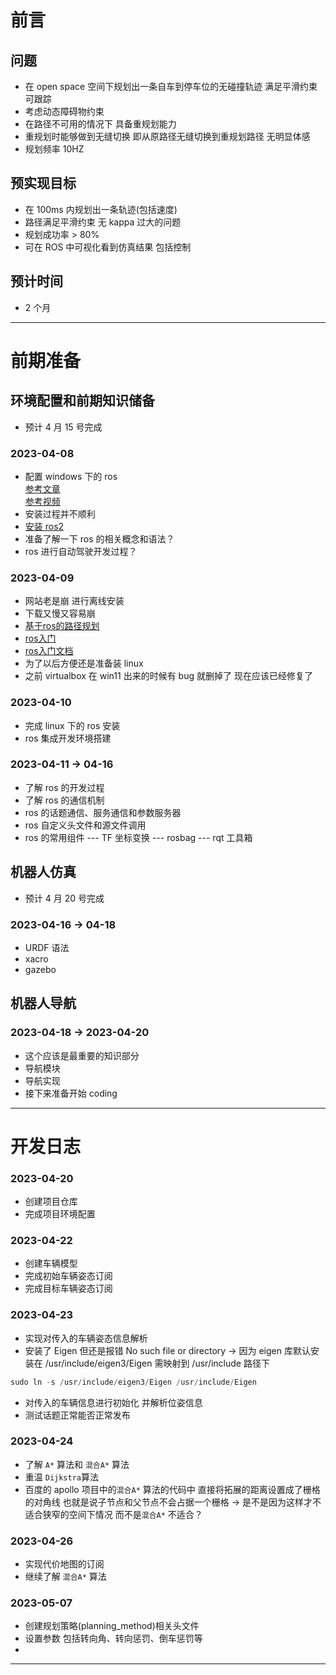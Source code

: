 # 前言

## 问题

* 在 open space 空间下规划出⼀条⾃⻋到停⻋位的⽆碰撞轨迹 满⾜平滑约束 可跟踪
* 考虑动态障碍物约束
* 在路径不可⽤的情况下 具备重规划能⼒
* 重规划时能够做到⽆缝切换 即从原路径⽆缝切换到重规划路径 ⽆明显体感
* 规划频率 10HZ

## 预实现目标

* 在 100ms 内规划出一条轨迹(包括速度)
* 路径满足平滑约束 无 kappa 过大的问题
* 规划成功率 > 80%
* 可在 ROS 中可视化看到仿真结果 包括控制 

## 预计时间

* 2 个月

---

# 前期准备

## 环境配置和前期知识储备

* 预计 4 月 15 号完成

### 2023-04-08

* 配置 windows 下的 ros  
	[参考文章](https://blog.csdn.net/qq_40344790/article/details/129115083?csdn_share_tail=%7B%22type%22%3A%22blog%22%2C%22rType%22%3A%22article%22%2C%22rId%22%3A%22129115083%22%2C%22source%22%3A%22qq_40344790%22%7D)  
	[参考视频](https://www.bilibili.com/video/BV1y54y1w7Ka/?spm_id_from=333.337.search-card.all.click&vd_source=c68460d92fb2b166884357ad8c98de03)
* 安装过程并不顺利
* [安装 ros2](https://ms-iot.github.io/ROSOnWindows/GettingStarted/SetupRos2.html)
* 准备了解一下 ros 的相关概念和语法？
* ros 进行自动驾驶开发过程？

### 2023-04-09

* 网站老是崩 进行离线安装
* 下载又慢又容易崩
* [基于ros的路径规划](https://www.zhihu.com/search?type=content&q=%E5%9F%BA%E4%BA%8Eros%E7%9A%84%E8%B7%AF%E5%BE%84%E8%A7%84%E5%88%92)
* [ros入门](https://www.bilibili.com/video/BV1Ci4y1L7ZZ/?spm_id_from=333.1007.top_right_bar_window_custom_collection.content.click&vd_source=c68460d92fb2b166884357ad8c98de03)
* [ros入门文档](http://www.autolabor.com.cn/book/ROSTutorials/chapter1.html)
* 为了以后方便还是准备装 linux
* 之前 virtualbox 在 win11 出来的时候有 bug 就删掉了 现在应该已经修复了

### 2023-04-10

* 完成 linux 下的 ros 安装
* ros 集成开发环境搭建

### 2023-04-11 -> 04-16	

* 了解 ros 的开发过程
* 了解 ros 的通信机制
* ros 的话题通信、服务通信和参数服务器
* ros 自定义头文件和源文件调用
* ros 的常用组件 --- TF 坐标变换 --- rosbag --- rqt 工具箱

## 机器人仿真

* 预计 4 月 20 号完成

### 2023-04-16 -> 04-18

* URDF 语法
* xacro
* gazebo

## 机器人导航

### 2023-04-18 -> 2023-04-20 

* 这个应该是最重要的知识部分
* 导航模块
* 导航实现
* 接下来准备开始 coding

---

# 开发日志

### 2023-04-20

* 创建项目仓库
* 完成项目环境配置

### 2023-04-22

* 创建车辆模型
* 完成初始车辆姿态订阅
* 完成目标车辆姿态订阅

### 2023-04-23

* 实现对传入的车辆姿态信息解析
* 安装了 Eigen 但还是报错 No such file or directory -> 因为 eigen 库默认安装在 /usr/include/eigen3/Eigen 需映射到 /usr/include 路径下  
```cpp 
sudo ln -s /usr/include/eigen3/Eigen /usr/include/Eigen 
```
* 对传入的车辆信息进行初始化 并解析位姿信息
* 测试话题正常能否正常发布

### 2023-04-24

* 了解 `A*` 算法和 `混合A*` 算法
* 重温 `Dijkstra`算法
* 百度的 apollo 项目中的`混合A*` 算法的代码中 直接将拓展的距离设置成了栅格的对角线 也就是说子节点和父节点不会占据一个栅格 -> 是不是因为这样才不适合狭窄的空间下情况 而不是`混合A*` 不适合？

### 2023-04-26

* 实现代价地图的订阅
* 继续了解 `混合A*` 算法

### 2023-05-07

* 创建规划策略(planning_method)相关头文件
* 设置参数 包括转向角、转向惩罚、倒车惩罚等
* 

---